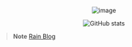 <div align="center">

  ![image](https://github.com/echometerain/echometerain/assets/70437021/65a4272f-a50c-40aa-9926-bfd62e32f223)

  ![GitHub stats](https://github-readme-stats.vercel.app/api?username=echometerain&show_icons=true&theme=ayu-mirage&bg_color=0,e21443,704e95)
  
</div>

> **Note**
> [Rain Blog](https://echometerain.github.io/)
